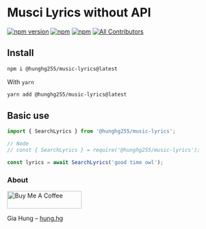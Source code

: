 # Musci Lyrics without API

[![npm version](https://badge.fury.io/js/@hunghg255/music-lyrics.svg)](https://badge.fury.io/js/@hunghg255/music-lyrics) [![npm](https://img.shields.io/npm/dw/@hunghg255/music-lyrics.svg?logo=npm)](https://www.npmjs.com/package/@hunghg255/music-lyrics) [![npm](https://img.shields.io/bundlephobia/minzip/@hunghg255/music-lyrics)](https://www.npmjs.com/package/@hunghg255/music-lyrics)
[![All Contributors](https://img.shields.io/badge/all_contributors-1-orange.svg?style=flat-square)](#contributors-)

## Install

```bash
npm i @hunghg255/music-lyrics@latest
```

With `yarn`

```bash
yarn add @hunghg255/music-lyrics@latest
```

## Basic use

```js
import { SearchLyrics } from '@hunghg255/music-lyrics';

// Node
// const { SearchLyrics } = require('@hunghg255/music-lyrics');

const lyrics = await SearchLyrics('good time owl');
```

### About

<a href="https://www.buymeacoffee.com/hunghg255" target="_blank"><img src="https://cdn.buymeacoffee.com/buttons/default-orange.png" alt="Buy Me A Coffee" height="41" width="174"></a>

Gia Hung – [hung.hg](https://hung.thedev.id)
